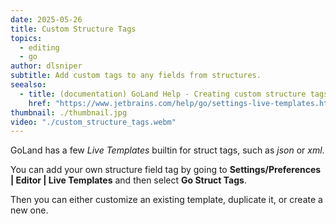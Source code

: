 ```yaml
---
date: 2025-05-26
title: Custom Structure Tags
topics:
  - editing
  - go
author: dlsniper
subtitle: Add custom tags to any fields from structures.
seealso:
  - title: (documentation) GoLand Help - Creating custom structure tags
    href: "https://www.jetbrains.com/help/go/settings-live-templates.html"
thumbnail: ./thumbnail.jpg
video: "./custom_structure_tags.webm"
---
```


GoLand has a few _Live Templates_ builtin for struct tags, such as _json_ or _xml_.

You can add your own structure field tag by going to **Settings/Preferences | Editor | Live Templates** and then select **Go Struct Tags**.

Then you can either customize an existing template, duplicate it, or create a new one.
